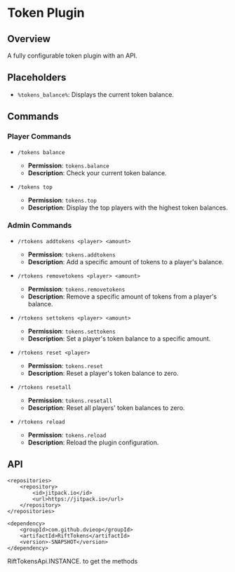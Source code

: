 # Token Plugin

## Overview

A fully configurable token plugin with an API.

## Placeholders
- `%tokens_balance%`: Displays the current token balance.

## Commands

### Player Commands
- `/tokens balance`
  - **Permission**: `tokens.balance`
  - **Description**: Check your current token balance.
  
- `/tokens top`
  - **Permission**: `tokens.top`
  - **Description**: Display the top players with the highest token balances.

### Admin Commands
- `/rtokens addtokens <player> <amount>`
  - **Permission**: `tokens.addtokens`
  - **Description**: Add a specific amount of tokens to a player's balance.

- `/rtokens removetokens <player> <amount>`
  - **Permission**: `tokens.removetokens`
  - **Description**: Remove a specific amount of tokens from a player's balance.

- `/rtokens settokens <player> <amount>`
  - **Permission**: `tokens.settokens`
  - **Description**: Set a player's token balance to a specific amount.

- `/rtokens reset <player>`
  - **Permission**: `tokens.reset`
  - **Description**: Reset a player's token balance to zero.

- `/rtokens resetall`
  - **Permission**: `tokens.resetall`
  - **Description**: Reset all players' token balances to zero.

- `/rtokens reload`
  - **Permission**: `tokens.reload`
  - **Description**: Reload the plugin configuration.

## API

	<repositories>
		<repository>
		    <id>jitpack.io</id>
		    <url>https://jitpack.io</url>
		</repository>
	</repositories>

	<dependency>
	    <groupId>com.github.dvieop</groupId>
	    <artifactId>RiftTokens</artifactId>
	    <version>-SNAPSHOT</version>
	</dependency>

 RiftTokensApi.INSTANCE. to get the methods

